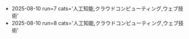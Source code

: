 - 2025-08-10 run=7 cats='人工知能,クラウドコンピューティング,ウェブ技術'
- 2025-08-10 run=8 cats='人工知能,クラウドコンピューティング,ウェブ技術'
